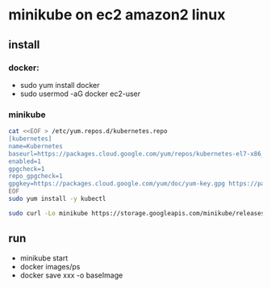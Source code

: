 # minikube on ec2 amazon2 linux
## install
### docker:
- sudo yum install docker
- sudo usermod -aG docker ec2-user
### minikube
```bash
cat <<EOF > /etc/yum.repos.d/kubernetes.repo
[kubernetes]
name=Kubernetes
baseurl=https://packages.cloud.google.com/yum/repos/kubernetes-el7-x86_64
enabled=1
gpgcheck=1
repo_gpgcheck=1
gpgkey=https://packages.cloud.google.com/yum/doc/yum-key.gpg https://packages.cloud.google.com/yum/doc/rpm-package-key.gpg
EOF
sudo yum install -y kubectl

sudo curl -Lo minikube https://storage.googleapis.com/minikube/releases/latest/minikube-linux-amd64 && sudo chmod +x minikube
```
## run
- minikube start
- docker images/ps
- docker save xxx -o baseImage
